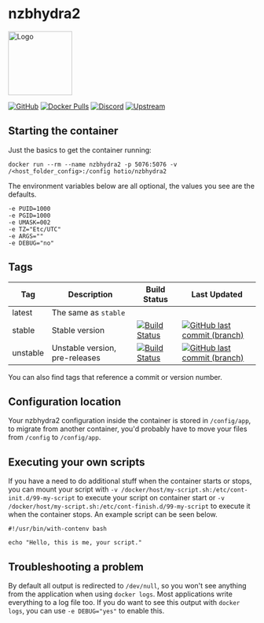 # nzbhydra2

<img src="https://raw.githubusercontent.com/hotio/docker-nzbhydra2/master/img/nzbhydra2.png" alt="Logo" height="130" width="130">

[![GitHub](https://img.shields.io/badge/source-github-lightgrey)](https://github.com/hotio/docker-nzbhydra2)
[![Docker Pulls](https://img.shields.io/docker/pulls/hotio/nzbhydra2)](https://hub.docker.com/r/hotio/nzbhydra2)
[![Discord](https://img.shields.io/discord/610068305893523457?color=738ad6&label=discord&logo=discord&logoColor=white)](https://discord.gg/3SnkuKp)
[![Upstream](https://img.shields.io/badge/upstream-project-yellow)](https://github.com/theotherp/nzbhydra2)

## Starting the container

Just the basics to get the container running:

```shell
docker run --rm --name nzbhydra2 -p 5076:5076 -v /<host_folder_config>:/config hotio/nzbhydra2
```

The environment variables below are all optional, the values you see are the defaults.

```shell
-e PUID=1000
-e PGID=1000
-e UMASK=002
-e TZ="Etc/UTC"
-e ARGS=""
-e DEBUG="no"
```

## Tags

| Tag      | Description                    | Build Status                                                                                                                                                  | Last Updated                                                                                                                                                            |
| ---------|--------------------------------|---------------------------------------------------------------------------------------------------------------------------------------------------------------|-------------------------------------------------------------------------------------------------------------------------------------------------------------------------|
| latest   | The same as `stable`           |                                                                                                                                                               |                                                                                                                                                                         |
| stable   | Stable version                 | [![Build Status](https://cloud.drone.io/api/badges/hotio/docker-nzbhydra2/status.svg?ref=refs/heads/stable)](https://cloud.drone.io/hotio/docker-nzbhydra2)   | [![GitHub last commit (branch)](https://img.shields.io/github/last-commit/hotio/docker-nzbhydra2/stable)](https://github.com/hotio/docker-nzbhydra2/commits/stable)     |
| unstable | Unstable version, pre-releases | [![Build Status](https://cloud.drone.io/api/badges/hotio/docker-nzbhydra2/status.svg?ref=refs/heads/unstable)](https://cloud.drone.io/hotio/docker-nzbhydra2) | [![GitHub last commit (branch)](https://img.shields.io/github/last-commit/hotio/docker-nzbhydra2/unstable)](https://github.com/hotio/docker-nzbhydra2/commits/unstable) |

You can also find tags that reference a commit or version number.

## Configuration location

Your nzbhydra2 configuration inside the container is stored in `/config/app`, to migrate from another container, you'd probably have to move your files from `/config` to `/config/app`.

## Executing your own scripts

If you have a need to do additional stuff when the container starts or stops, you can mount your script with `-v /docker/host/my-script.sh:/etc/cont-init.d/99-my-script` to execute your script on container start or `-v /docker/host/my-script.sh:/etc/cont-finish.d/99-my-script` to execute it when the container stops. An example script can be seen below.

```shell
#!/usr/bin/with-contenv bash

echo "Hello, this is me, your script."
```

## Troubleshooting a problem

By default all output is redirected to `/dev/null`, so you won't see anything from the application when using `docker logs`. Most applications write everything to a log file too. If you do want to see this output with `docker logs`, you can use `-e DEBUG="yes"` to enable this.
